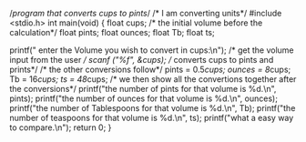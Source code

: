 /*program that converts cups to pints*/
/* I am converting units*/
#include  <stdio.h>
int main(void)
{
   float cups;      /* the initial volume before the calculation*/
   float pints;
   float ounces;
   float Tb; float ts;
   
   printf(" enter the Volume you wish to convert in cups:\n");
   /* get the volume input from the user */
   scanf ("%f",  &cups);
   /* converts cups to pints and prints*/
   /* the other conversions follow*/
   pints = 0.5*cups;
   ounces = 8*cups;
   Tb = 16*cups;
   ts = 48*cups;
   /* we then show all the convertions together after the conversions*/
   printf("the number of pints for that volume is %d.\n", pints);
   printf("the number of ounces for that volume is %d.\n", ounces);
   printf("the number of Tablespoons for that volume is %d.\n", Tb);
   printf("the number of teaspoons for that volume is %d.\n", ts);
   printf("what a easy way to compare.\n");
   return 0;
   }
